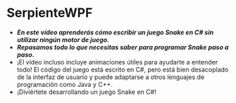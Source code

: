 # SerpienteWPF

- **_En este vídeo aprenderás cómo escribir un juego Snake en C# sin utilizar ningún motor de juego._**
- **_Repasamos todo lo que necesitas saber para programar Snake paso a paso._**
- ¡El vídeo incluso incluye animaciones útiles para ayudarte a entender todo! El código del juego está escrito en C#, pero está bien desacoplado de la interfaz de usuario y puede adaptarse a otros lenguajes de programación como Java y C++.
- ¡Diviértete desarrollando un juego Snake en C#!
